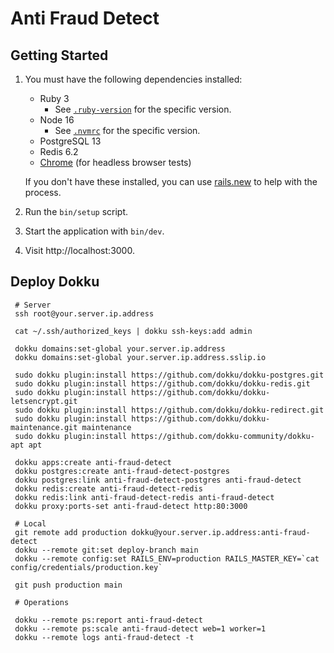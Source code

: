 # Anti Fraud Detect

## Getting Started

1. You must have the following dependencies installed:

     - Ruby 3
          - See [`.ruby-version`](.ruby-version) for the specific version.
     - Node 16 
          - See [`.nvmrc`](.nvmrc) for the specific version.
     - PostgreSQL 13
     - Redis 6.2
     - [Chrome](https://www.google.com/search?q=chrome) (for headless browser tests)

    If you don't have these installed, you can use [rails.new](https://rails.new) to help with the process.

2. Run the `bin/setup` script.
3. Start the application with `bin/dev`.
4. Visit http://localhost:3000.

## Deploy Dokku
     
     # Server
     ssh root@your.server.ip.address

     cat ~/.ssh/authorized_keys | dokku ssh-keys:add admin

     dokku domains:set-global your.server.ip.address
     dokku domains:set-global your.server.ip.address.sslip.io

     sudo dokku plugin:install https://github.com/dokku/dokku-postgres.git
     sudo dokku plugin:install https://github.com/dokku/dokku-redis.git
     sudo dokku plugin:install https://github.com/dokku/dokku-letsencrypt.git
     sudo dokku plugin:install https://github.com/dokku/dokku-redirect.git
     sudo dokku plugin:install https://github.com/dokku/dokku-maintenance.git maintenance
     sudo dokku plugin:install https://github.com/dokku-community/dokku-apt apt

     dokku apps:create anti-fraud-detect
     dokku postgres:create anti-fraud-detect-postgres
     dokku postgres:link anti-fraud-detect-postgres anti-fraud-detect
     dokku redis:create anti-fraud-detect-redis
     dokku redis:link anti-fraud-detect-redis anti-fraud-detect
     dokku proxy:ports-set anti-fraud-detect http:80:3000

     # Local
     git remote add production dokku@your.server.ip.address:anti-fraud-detect
     dokku --remote git:set deploy-branch main
     dokku --remote config:set RAILS_ENV=production RAILS_MASTER_KEY=`cat config/credentials/production.key`

     git push production main

     # Operations

     dokku --remote ps:report anti-fraud-detect
     dokku --remote ps:scale anti-fraud-detect web=1 worker=1
     dokku --remote logs anti-fraud-detect -t
